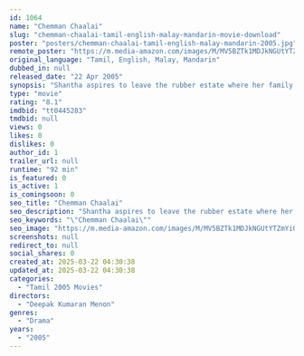 ```yaml
---
id: 1064
name: "Chemman Chaalai"
slug: "chemman-chaalai-tamil-english-malay-mandarin-movie-download"
poster: "posters/chemman-chaalai-tamil-english-malay-mandarin-2005.jpg"
remote_poster: "https://m.media-amazon.com/images/M/MV5BZTk1MDJkNGUtYTZmYi00ZjJlLWFkZDUtMzIwOGZhNGM4MjkxXkEyXkFqcGdeQXVyMDM3MzU0Ng@@._V1_SX300.jpg"
original_language: "Tamil, English, Malay, Mandarin"
dubbed_in: null
released_date: "22 Apr 2005"
synopsis: "Shantha aspires to leave the rubber estate where her family lives in and further her studies. Her dream becomes a difficult one to achieve due to heavy financial burden."
type: "movie"
rating: "8.1"
imdbid: "tt0445283"
tmdbid: null
views: 0
likes: 0
dislikes: 0
author_id: 1
trailer_url: null
runtime: "92 min"
is_featured: 0
is_active: 1
is_comingsoon: 0
seo_title: "Chemman Chaalai"
seo_description: "Shantha aspires to leave the rubber estate where her family lives in and further her studies. Her dream becomes a difficult one to achieve due to heavy financial burden."
seo_keywords: "\"Chemman Chaalai\""
seo_image: "https://m.media-amazon.com/images/M/MV5BZTk1MDJkNGUtYTZmYi00ZjJlLWFkZDUtMzIwOGZhNGM4MjkxXkEyXkFqcGdeQXVyMDM3MzU0Ng@@._V1_SX300.jpg"
screenshots: null
redirect_to: null
social_shares: 0
created_at: 2025-03-22 04:30:38
updated_at: 2025-03-22 04:30:38
categories:
  - "Tamil 2005 Movies"
directors:
  - "Deepak Kumaran Menon"
genres:
  - "Drama"
years:
  - "2005"
---
```

